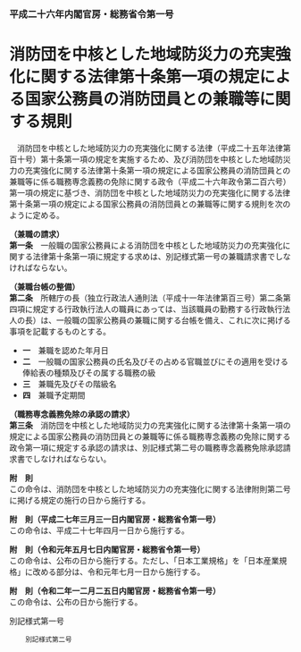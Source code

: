 ### 平成二十六年内閣官房・総務省令第一号  
# 消防団を中核とした地域防災力の充実強化に関する法律第十条第一項の規定による国家公務員の消防団員との兼職等に関する規則  
　消防団を中核とした地域防災力の充実強化に関する法律（平成二十五年法律第百十号）第十条第一項の規定を実施するため、及び消防団を中核とした地域防災力の充実強化に関する法律第十条第一項の規定による国家公務員の消防団員との兼職等に係る職務専念義務の免除に関する政令（平成二十六年政令第二百六号）第一項の規定に基づき、消防団を中核とした地域防災力の充実強化に関する法律第十条第一項の規定による国家公務員の消防団員との兼職等に関する規則を次のように定める。  
  
**（兼職の請求）**  
**第一条**　一般職の国家公務員による消防団を中核とした地域防災力の充実強化に関する法律第十条第一項に規定する求めは、別記様式第一号の兼職請求書でしなければならない。  
  
**（兼職台帳の整備）**  
**第二条**　所轄庁の長（独立行政法人通則法（平成十一年法律第百三号）第二条第四項に規定する行政執行法人の職員にあっては、当該職員の勤務する行政執行法人の長）は、一般職の国家公務員の兼職に関する台帳を備え、これに次に掲げる事項を記載するものとする。  
* **一**　兼職を認めた年月日  
* **二**　一般職の国家公務員の氏名及びその占める官職並びにその適用を受ける俸給表の種類及びその属する職務の級  
* **三**　兼職先及びその階級名  
* **四**　兼職予定期間  
  
**（職務専念義務免除の承認の請求）**  
**第三条**　消防団を中核とした地域防災力の充実強化に関する法律第十条第一項の規定による国家公務員の消防団員との兼職等に係る職務専念義務の免除に関する政令第一項に規定する承認の請求は、別記様式第二号の職務専念義務免除承認請求書でしなければならない。  
  
**附　則**  
この命令は、消防団を中核とした地域防災力の充実強化に関する法律附則第二号に掲げる規定の施行の日から施行する。  
  
**附　則（平成二七年三月三一日内閣官房・総務省令第一号）**  
この命令は、平成二十七年四月一日から施行する。  
  
**附　則（令和元年五月七日内閣官房・総務省令第一号）**  
この命令は、公布の日から施行する。ただし、「日本工業規格」を「日本産業規格」に改める部分は、令和元年七月一日から施行する。  
  
**附　則（令和二年一二月二五日内閣官房・総務省令第一号）**  
この命令は、公布の日から施行する。  
  
別記様式第一号
          
        別記様式第二号
          
        